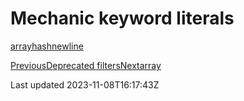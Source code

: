 # Mechanic keyword literals

[array](/platform/liquid/keyword-literals/array)[hash](/platform/liquid/keyword-literals/hash)[newline](/platform/liquid/keyword-literals/newline)

[PreviousDeprecated filters](/platform/liquid/filters/deprecated)[Nextarray](/platform/liquid/keyword-literals/array)

Last updated 2023-11-08T16:17:43Z